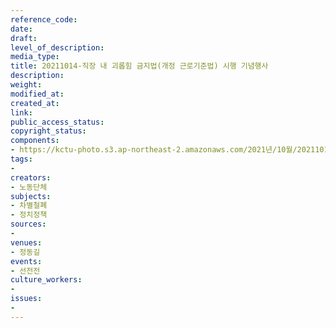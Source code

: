 ```yaml
---
reference_code: 
date: 
draft: 
level_of_description: 
media_type: 
title: 20211014-직장 내 괴롭힘 금지법(개정 근로기준법) 시행 기념행사
description: 
weight: 
modified_at: 
created_at: 
link: 
public_access_status: 
copyright_status: 
components:
- https://kctu-photo.s3.ap-northeast-2.amazonaws.com/2021년/10월/20211014-직장+내+괴롭힘+금지법(개정+근로기준법)+시행+기념행사/_1D20121.jpg
tags:
- 
creators:
- 노동단체
subjects:
- 차별철폐
- 정치정책
sources:
- 
venues:
- 정동길
events:
- 선전전
culture_workers:
- 
issues:
- 
---
```


